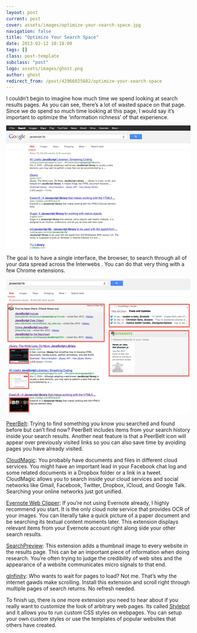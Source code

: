 ```yaml
---
layout: post
current: post
cover: assets/images/optimize-your-search-space.jpg
navigation: false
title: "Optimize Your Search Space"
date: 2013-02-12 10:18:00
tags: []
class: post-template
subclass: "post"
logo: assets/images/ghost.png
author: ghost
redirect_from: /post/42966025682/optimize-your-search-space
---
```


I couldn’t begin to imagine how much time we spend looking at search results pages. As you can see, there’s a lot of wasted space on that page. Since we do spend so much time looking at this page, I would say it’s important to optimize the ‘information richness’ of that experience.

![image](/assets/images/opti-1.png)

The goal is to have a single interface, the browser, to search through all of your data spread across the Interwebs . You can do that very thing with a few Chrome extensions.

![image](/assets/images/opti-2.png)

[PeerBelt](https://href.li/?http://www.peerbelt.com): Trying to find something you know you searched and found before but can’t find now? PeerBelt includes items from your search history inside your search results. Another neat feature is that a PeerBelt icon will appear over previously visited links so you can also save time by avoiding pages you have already visited.

[CloudMagic](https://href.li/?https://cloudmagic.com/k/downloads): You probably have documents and files in different cloud services. You might have an important lead in your Facebook chat log and some related documents in a Dropbox folder or a link in a tweet. CloudMagic allows you to search inside your cloud services and social networks like Gmail, Facebook, Twitter, Dropbox, iCloud, and Google Talk. Searching your online networks just got unified.

[Evernote Web Clipper](https://href.li/?http://evernote.com/webclipper/): If you’re not using Evernote already, I highly recommend you start. It is the only cloud note service that provides OCR of your images. You can literally take a quick picture of a paper document and be searching its textual content moments later. This extension displays relevant items from your Evernote account right along side your other search results.

[SearchPreview](https://t.umblr.com/redirect?z=https%3A%2F%2Fchrome.google.com%2Fwebstore%2Fdetail%2Fsearchpreview%2Fhcjdanpjacpeeppdjkppebobilhaglfo&t=MDIyYTg3OWRjYjI0M2I5ODU5ZTRjNmJkMDA4NTkyNTU2ODFkYjY0OCxjeFdua0lacA%3D%3D&b=t%3Amc9oE5TJkAXO_RNMdoK8vQ&p=https%3A%2F%2Fsingularityhacker.com%2Fpost%2F42966025682%2Foptimize-your-search-space&m=1&ts=1642092148): This extension adds a thumbnail image to every website in the results page. This can be an important piece of information when doing research. You’re often trying to judge the credibility of web sites and the appearance of a website communicates micro signals to that end.

[gInfinity](https://t.umblr.com/redirect?z=https%3A%2F%2Fchrome.google.com%2Fwebstore%2Fdetail%2Fginfinity%2Fdgomfdmdnjbnfhodggijhpbmkgfabcmn%3Fhl%3Den&t=OGZkZjkxNDNiNzFhMzlkMzcwODFmYjVmOGM4OGMxNmU3ZGY1NGU3ZCxjeFdua0lacA%3D%3D&b=t%3Amc9oE5TJkAXO_RNMdoK8vQ&p=https%3A%2F%2Fsingularityhacker.com%2Fpost%2F42966025682%2Foptimize-your-search-space&m=1&ts=1642092148): Who wants to wait for pages to load? Not me. That’s why the internet gawds make scrolling. Install this extension and scroll right through multiple pages of search returns. No refresh needed.

To finish up, there is one more extension you need to hear about if you really want to customize the look of arbitrary web pages. Its called [Stylebot](https://href.li/?http://stylebot.me/) and it allows you to run custom CSS styles on webpages. You can setup your own custom styles or use the templates of popular websites that others have created.
